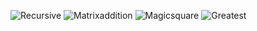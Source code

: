 ![Recursive](https://github.com/Parv-s/Lab-work/assets/146922256/a7764c00-6434-4501-bddf-b942ce0a0b83)
![Matrixaddition](https://github.com/Parv-s/Lab-work/assets/146922256/196abc81-0522-4015-905d-2fe9f07fbe0c)
![Magicsquare](https://github.com/Parv-s/Lab-work/assets/146922256/3fa29f5f-581a-45b0-95b0-30aa45a985dc)
![Greatest](https://github.com/Parv-s/Lab-work/assets/146922256/0334b151-a904-4b3d-b034-c00e065428ad)
